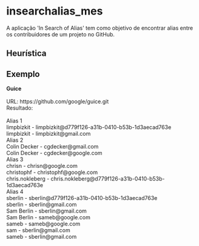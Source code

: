 # insearchalias_mes
A aplicação 'In Search of Alias' tem como objetivo de encontrar alias entre os contribuidores de um projeto no GitHub.

<h2> Heurística </h2>

<h2> Exemplo </h2> 
<b> Guice</b>
<br/>
<br/>URL: https://github.com/google/guice.git
<br/>
Resultado:
<br/><br/>Alias 1
<br/>   limpbizkit - limpbizkit@d779f126-a31b-0410-b53b-1d3aecad763e
<br/>   limpbizkit - limpbizkit@gmail.com
<br/>Alias 2
<br/>    Colin Decker - cgdecker@gmail.com
<br/>    Colin Decker - cgdecker@google.com
<br/>Alias 3
<br/>    chrisn - chrisn@google.com
<br/>    christophf - christophf@google.com
<br/>    chris.nokleberg - chris.nokleberg@d779f126-a31b-0410-b53b-1d3aecad763e
<br/>Alias 4
<br/>    sberlin - sberlin@d779f126-a31b-0410-b53b-1d3aecad763e
<br/>    sberlin - sberlin@gmail.com
<br/>    Sam Berlin - sberlin@gmail.com
<br/>    Sam Berlin - sameb@google.com
<br/>    sameb - sameb@google.com
<br/>    sam - sberlin@gmail.com
<br/>    sameb - sberlin@gmail.com

